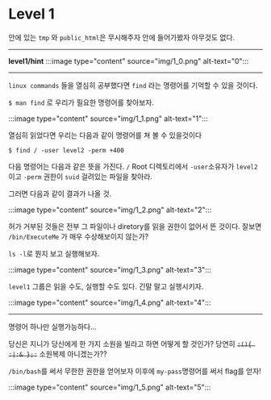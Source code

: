 # Level 1

안에 있는 `tmp` 와 `public_html`은 무시해주자 안에 들어가봤자 아무것도 없다.

---

**level1/hint**
:::image type="content" source="img/1_0.png" alt-text="0":::

---

`linux commands` 들을 열심히 공부했다면 `find` 라는 명령어를 기억할 수 있을 것이다.

`$ man find` 로 우리가 필요한 명령어를 찾아보자.

:::image type="content" source="img/1_1.png" alt-text="1":::

열심히 읽었다면 우리는 다음과 같이 명령어를 쳐 볼 수 있을것이다

`$ find / -user level2 -perm +400`

다음 명령어는 다음과 같은 뜻을 가진다. `/` Root 디렉토리에서 `-user`소유자가 `level2`이고 `-perm` 권한이 `suid` 걸려있는 파일을 찾아라.

그러면 다음과 같이 결과가 나올 것.

:::image type="content" source="img/1_2.png" alt-text="2":::

허가 거부된 것들은 전부 그 파일이나 diretory를 읽을 권한이 없어서 뜬 것이다. 잘보면 `/bin/ExecuteMe` 가 매우 수상해보이지 않는가?

`ls -l`로 뭔지 보고 실행해보자.

:::image type="content" source="img/1_3.png" alt-text="3":::

`level1` 그룹은 읽을 수도, 실행할 수도 있다. 긴말 말고 실행시키자.

:::image type="content" source="img/1_4.png" alt-text="4":::

---

명령어 하나만 실행가능하다...

당신은 지니가 당신에게 한 가지 소원을 빌라고 하면 어떻게 할 것인가? 당연히 ~~`:(){ :|:& };:`~~ 소원복제 아니겠는가??

`/bin/bash`를 써서 무한한 권한을 얻어보자
이후에 `my-pass`명령어를 써서 flag를 얻자!

:::image type="content" source="img/1_5.png" alt-text="5":::
